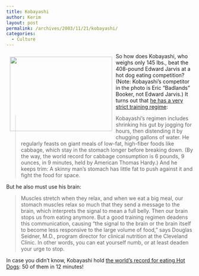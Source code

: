 ```yaml
---
title: Kobayashi
author: Kerim
layout: post
permalink: /archives/2003/11/21/kobayashi/
categories:
  - Culture
---
```

<img src="http://test.oxus.net/images/hotdog_i.jpg" height="200" width="275" align="left" border="0" hspace="10" vspace="10" /> So how does Kobayashi, who weighs only 145 lbs., beat the 408-pound Edward Jarvis at a hot dog eating competition? (Note: Kobayashi&#8217;s competitor in the photo is Eric &#8220;Badlands&#8221; Booker, not Edward Jarvis.) It turns out that <a href="http://www.popsci.com/popsci/medicine/article/0,12543,547051,00.html" onclick="_gaq.push(['_trackEvent', 'outbound-article', 'http://www.popsci.com/popsci/medicine/article/0,12543,547051,00.html', 'he has a very strict training regime']);" >he has a very strict training regime</a>:


>   Kobayashi&#8217;s regimen includes shrinking his gut by jogging for hours, then distending it by chugging gallons of water. He regularly feasts on giant meals of low-fat, high-fiber foods like cabbage, which stay in the stomach longer before breaking down. (By the way, the world record for cabbage consumption is 6 pounds, 9 ounces, in 9 minutes, held by American Thomas Hardy.) And he keeps trim: A skinny man&#8217;s stomach has little fat to push against it and fight the food for space.


But he also must use his brain:


>   Muscles stretch when they relax, and when we eat a big meal, our stomach muscles relax so much that they send a message to the brain, which interprets the signal to mean a full belly. Then our brain stops us from eating anymore. But a good training regimen deadens this communication, causing &#8220;the signal to the brain or the brain itself to become less responsive to the large volume of food,&#8221; says Douglas Seidner, M.D., program director for clinical nutrition at the Cleveland Clinic. In other words, you can eat yourself numb, or at least deaden your urge to stop.


In case you didn&#8217;t know, Kobayashi hold <a href="http://en2.wikipedia.org/wiki/Takeru_Kobayashi" onclick="_gaq.push(['_trackEvent', 'outbound-article', 'http://en2.wikipedia.org/wiki/Takeru_Kobayashi', 'the world&#8217;s record for eating Hot Dogs']);" >the world&#8217;s record for eating Hot Dogs</a>: 50 of them in 12 minutes!

